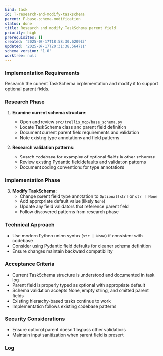 ```yaml
---
kind: task
id: T-research-and-modify-taskschema
parent: F-base-schema-modification
status: done
title: Research and modify TaskSchema parent field
priority: high
prerequisites: []
created: '2025-07-17T18:58:30.620933'
updated: '2025-07-17T20:31:38.564721'
schema_version: '1.0'
worktree: null
---
```

### Implementation Requirements
Research the current TaskSchema implementation and modify it to support optional parent fields.

### Research Phase
1. **Examine current schema structure**:
   - Open and review `src/trellis_mcp/base_schema.py`
   - Locate TaskSchema class and parent field definition
   - Document current parent field requirements and validation
   - Note existing type annotations and field patterns

2. **Research validation patterns**:
   - Search codebase for examples of optional fields in other schemas
   - Review existing Pydantic field defaults and validation patterns
   - Document coding conventions for type annotations

### Implementation Phase
3. **Modify TaskSchema**:
   - Change parent field type annotation to `Optional[str]` or `str | None`
   - Add appropriate default value (likely `None`)
   - Update any field validators that reference parent field
   - Follow discovered patterns from research phase

### Technical Approach
- Use modern Python union syntax (`str | None`) if consistent with codebase
- Consider using Pydantic field defaults for cleaner schema definition
- Ensure changes maintain backward compatibility

### Acceptance Criteria
- Current TaskSchema structure is understood and documented in task log
- Parent field is properly typed as optional with appropriate default
- Schema validation accepts None, empty string, and omitted parent fields
- Existing hierarchy-based tasks continue to work
- Implementation follows existing codebase patterns

### Security Considerations
- Ensure optional parent doesn't bypass other validations
- Maintain input sanitization when parent field is present

### Log

